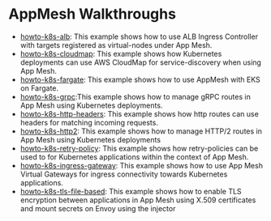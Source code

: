 # AppMesh Walkthroughs

* [howto-k8s-alb](https://github.com/aws/aws-app-mesh-examples/tree/master/walkthroughs/howto-k8s-alb): This example shows how to use ALB Ingress Controller with targets registered as virtual-nodes under App Mesh.
* [howto-k8s-cloudmap](https://github.com/aws/aws-app-mesh-examples/tree/master/walkthroughs/howto-k8s-cloudmap): This example shows how Kubernetes deployments can use AWS CloudMap for service-discovery when using App Mesh.
* [howto-k8s-fargate](https://github.com/aws/aws-app-mesh-examples/tree/master/walkthroughs/howto-k8s-fargate): This example shows how to use AppMesh with EKS on Fargate.
* [howto-k8s-grpc](https://github.com/aws/aws-app-mesh-examples/tree/master/walkthroughs/howto-k8s-grpc):This example shows how to manage gRPC routes in App Mesh using Kubernetes deployments.
* [howto-k8s-http-headers](https://github.com/aws/aws-app-mesh-examples/tree/master/walkthroughs/howto-k8s-http-headers): This example shows how http routes can use headers for matching incoming requests.
* [howto-k8s-http2](https://github.com/aws/aws-app-mesh-examples/tree/master/walkthroughs/howto-k8s-http2): This example shows how to manage HTTP/2 routes in App Mesh using Kubernetes deployments
* [howto-k8s-retry-policy](https://github.com/aws/aws-app-mesh-examples/tree/master/walkthroughs/howto-k8s-retry-policy): This example shows how retry-policies can be used to for Kubernetes applications within the context of App Mesh.
* [howto-k8s-ingress-gateway](https://github.com/aws/aws-app-mesh-examples/tree/master/walkthroughs/howto-k8s-ingress-gateway): This example shows how to use App Mesh Virtual Gateways for ingress connectivity towards Kubernetes applications.
* [howto-k8s-tls-file-based](https://github.com/aws/aws-app-mesh-examples/tree/master/walkthroughs/howto-k8s-tls-file-based): This example shows how to enable TLS encryption between applications in App Mesh using X.509 certificates and mount secrets on Envoy using the injector

